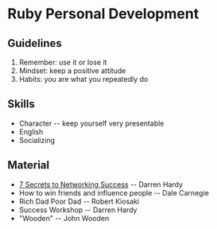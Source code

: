 # Ruby Personal Development
## Guidelines
1. Remember: use it or lose it
2. Mindset: keep a positive attitude
3. Habits: you are what you repeatedly do


## Skills
- Character -- keep yourself very presentable
- English
- Socializing

## Material
- [7 Secrets to Networking Success][Network] -- Darren Hardy
- How to win friends and influence people -- Dale Carnegie
- Rich Dad Poor Dad -- Robert Kiosaki
- Success Workshop -- Darren Hardy
- "Wooden" -- John Wooden



[Network]:http://darrenhardy.success.com/2013/11/networking-success/#more-9878